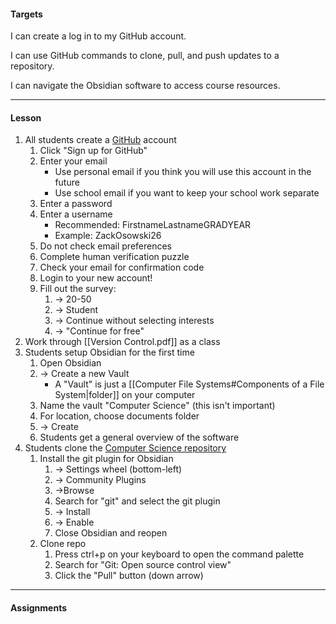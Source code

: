 #### Targets
I can create a log in to my GitHub account.

I can use GitHub commands to clone, pull, and push updates to a repository.

I can navigate the Obsidian software to access course resources.

---
#### Lesson

1. All students create a [GitHub](https://github.com/) account
	1. Click "Sign up for GitHub"
	2. Enter your email
		* Use personal email if you think you will use this account in the future
		* Use school email if you want to keep your school work separate
	3.  Enter a password
	4. Enter a username
		* Recommended: FirstnameLastnameGRADYEAR
		* Example: ZackOsowski26
	5. Do not check email preferences
	6. Complete human verification puzzle
	7. Check your email for confirmation code
	8. Login to your new account!
	9. Fill out the survey:
		1. -> 20-50
		2. -> Student
		3. -> Continue without selecting interests
		4. -> "Continue for free"
2. Work through [[Version Control.pdf]] as a class
3. Students setup Obsidian for the first time
	1. Open Obsidian
	2.  -> Create a new Vault
		* A "Vault" is just a [[Computer File Systems#Components of a File System|folder]] on your computer
	3. Name the vault "Computer Science" (this isn't important)
	4. For location, choose documents folder
	5. -> Create
	6. Students get a general overview of the software
1. Students clone the [Computer Science repository](https://github.com/zackosowski/ComputerScience)
	1. Install the git plugin for Obsidian
		1. -> Settings wheel (bottom-left)
		2. -> Community Plugins
		3. ->Browse
		4.  Search for "git" and select the git plugin
		5. -> Install
		6. -> Enable
		7. Close Obsidian and reopen
	2. Clone repo
		1. Press ctrl+p on your keyboard to open the command palette
		2. Search for "Git: Open source control view"
		3. Click the "Pull" button (down arrow)

---
#### Assignments

